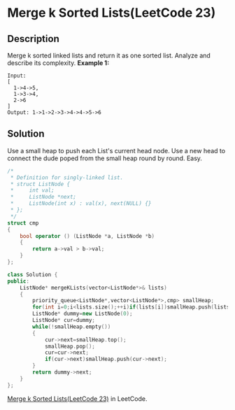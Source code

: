# Merge k Sorted Lists(LeetCode 23)  
## Description
Merge k sorted linked lists and return it as one sorted list. Analyze and describe its complexity. 
__Example 1:__  
```
Input:
[
  1->4->5,
  1->3->4,
  2->6
]
Output: 1->1->2->3->4->4->5->6
```
## Solution
Use a small heap to push each List's current head node. Use a new head to connect the dude poped from the small heap round by round. Easy.
```cpp
/*
 * Definition for singly-linked list.
 * struct ListNode {
 *     int val;
 *     ListNode *next;
 *     ListNode(int x) : val(x), next(NULL) {}
 * };
 */
struct cmp 
{
    bool operator () (ListNode *a, ListNode *b) 
    {
        return a->val > b->val;
    }
};

class Solution {
public:
    ListNode* mergeKLists(vector<ListNode*>& lists) 
    {
        priority_queue<ListNode*,vector<ListNode*>,cmp> smallHeap;
        for(int i=0;i<lists.size();++i)if(lists[i])smallHeap.push(lists[i]);
        ListNode* dummy=new ListNode(0);
        ListNode* cur=dummy;
        while(!smallHeap.empty())
        {
            cur->next=smallHeap.top();
            smallHeap.pop();
            cur=cur->next;
            if(cur->next)smallHeap.push(cur->next);
        }
        return dummy->next;
    }
};
```
[Merge k Sorted Lists(LeetCode 23)](https://leetcode.com/problems/merge-k-sorted-lists/) in LeetCode.